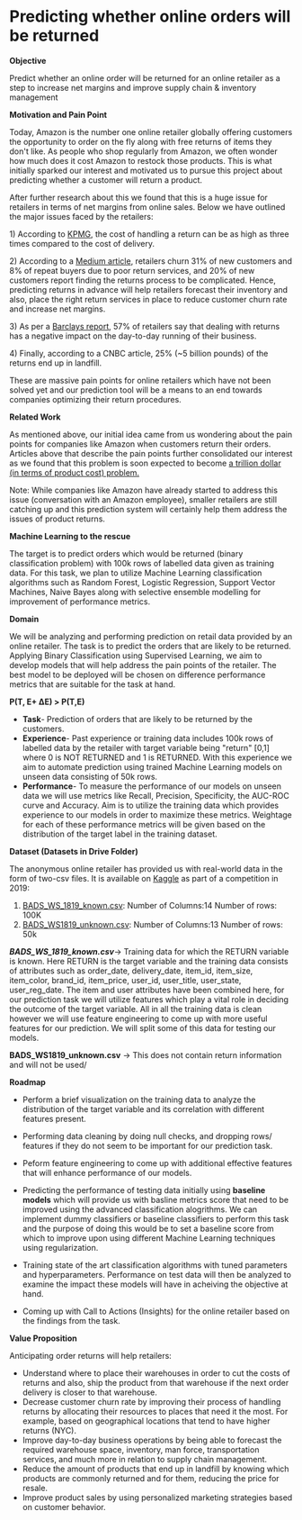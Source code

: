 # Predicting whether online orders will be returned

**Objective**

Predict whether an online order will be returned for an online retailer
as a step to increase net margins and improve supply chain & inventory
management

**Motivation and Pain Point**

Today, Amazon is the number one online retailer globally offering
customers the opportunity to order on the fly along with free returns of
items they don\'t like. As people who shop regularly from Amazon, we
often wonder how much does it cost Amazon to restock those products.
This is what initially sparked our interest and motivated us to pursue
this project about predicting whether a customer will return a product.

After further research about this we found that this is a huge issue for
retailers in terms of net margins from online sales. Below we have
outlined the major issues faced by the retailers:

1\) According to
[KPMG](https://medium.com/sizolution/the-problem-of-returning-clothes-to-online-stores-89ddf3854f5d),
the cost of handling a return can be as high as three times compared to
the cost of delivery.

2\) According to a [Medium
article](https://medium.com/sizolution/the-problem-of-returning-clothes-to-online-stores-89ddf3854f5d),
retailers churn 31% of new customers and 8% of repeat buyers due to poor
return services, and 20% of new customers report finding the returns
process to be complicated. Hence, predicting returns in advance will
help retailers forecast their inventory and also, place the right return
services in place to reduce customer churn rate and increase net
margins.

3\) As per a [Barclays report](https://home.barclaycard/press-releases/), 57% of retailers say
that dealing with returns has a negative impact on the day-to-day
running of their business.

4\) Finally, according to a CNBC article, 25% (\~5 billion pounds) of
the returns end up in landfill.

These are massive pain points for online retailers which have not been
solved yet and our prediction tool will be a means to an end towards
companies optimizing their return procedures.

**Related Work**

As mentioned above, our initial idea came from us wondering about the
pain points for companies like Amazon when customers return their
orders. Articles above that describe the pain points further
consolidated our interest as we found that this problem is soon expected
to become [a trillion dollar (in terms of product cost)
problem.](https://www.cnbc.com/2019/01/10/growing-online-sales-means-more-returns-and-trash-for-landfills.html)

Note: While companies like Amazon have already started to address this
issue (conversation with an Amazon employee), smaller retailers are
still catching up and this prediction system will certainly help them
address the issues of product returns.

**Machine Learning to the rescue**

The target is to predict orders which would be returned (binary classification problem)
with 100k rows of labelled data given as training data. For this task,
we plan to utilize Machine Learning classification algorithms such as
Random Forest, Logistic Regression, Support Vector Machines, Naive Bayes
along with selective ensemble modelling for improvement of performance
metrics.

**Domain** 

We will be analyzing and performing prediction on retail data provided by an online
retailer. The task is to predict the orders that are likely to be
returned. Applying Binary Classification using Supervised Learning, we
aim to develop models that will help address the pain points of the
retailer. The best model to be deployed will be chosen on difference
performance metrics that are suitable for the task at hand.

**P(T, E+ ΔE) \> P(T,E)**

-   **Task**- Prediction of orders that are likely to be returned by the
    customers.
-   **Experience**- Past experience or training data includes 100k rows
    of labelled data by the retailer with target variable being
    "return" [0,1] where 0 is NOT RETURNED and 1 is RETURNED. With
    this experience we aim to automate prediction using trained Machine
    Learning models on unseen data consisting of 50k rows.
-   **Performance**- To measure the performance of our models on unseen
    data we will use metrics like Recall, Precision, Specificity, the
    AUC-ROC curve and Accuracy. Aim is to utilize the training data
    which provides experience to our models in order to maximize these
    metrics. Weightage for each of these performance metrics will be
    given based on the distribution of the target label in the training
    dataset.

**Dataset (Datasets in Drive Folder)**

The anonymous online retailer has provided us with real-world data in
the form of two-csv files. It is available on
[Kaggle](https://www.kaggle.com/competitions/bads1718/overview) as part
of a competition in 2019:

1.  [BADS_WS_1819_known.csv](https://www.kaggle.com/competitions/bads1718/data):
    Number of Columns:14 Number of rows: 100K
2.  [BADS_WS1819_unknown.csv](https://www.kaggle.com/competitions/bads1718/data):
    Number of Columns:13 Number of rows: 50k

***BADS_WS_1819_known.csv***→ Training data for which the RETURN
variable is known. Here RETURN is the target variable and the training
data consists of attributes such as order_date, delivery_date, item_id,
item_size, item_color, brand_id, item_price, user_id, user_title,
user_state, user_reg_date. The item and user attributes have been
combined here, for our prediction task we will utilize features which
play a vital role in deciding the outcome of the target variable. All in
all the training data is clean however we will use feature engineering
to come up with more useful features for our prediction. We will split
some of this data for testing our models.

**BADS_WS1819_unknown.csv** → This does not contain return information
and will not be used/

**Roadmap**

-   Perform a brief visualization on the training data to analyze the
    distribution of the target variable and its correlation with
    different features present.

-   Performing data cleaning by doing null checks, and dropping rows/
    features if they do not seem to be important for our prediction
    task.

-   Peform feature engineering to come up with additional effective
    features that will enhance performance of our models.

-   Predicting the performance of testing data initially using
    **baseline models** which will provide us with basline metrics score
    that need to be improved using the advanced classification
    alogrithms. We can implement dummy classifiers or baseline
    classifiers to perform this task and the purpose of doing this would
    be to set a baseline score from which to improve upon using
    different Machine Learning techniques using regularization.

-   Training state of the art classification algorithms with tuned
    parameters and hyperparameters. Performance on test data will then
    be analyzed to examine the impact these models will have in
    acheiving the objective at hand.

-   Coming up with Call to Actions (Insights) for the online retailer
    based on the findings from the task.

**Value Proposition**

Anticipating order returns will help retailers:

-   Understand where to place their warehouses in order to cut the costs
    of returns and also, ship the product from that warehouse if the
    next order delivery is closer to that warehouse.
-   Decrease customer churn rate by improving their process of handling
    returns by allocating their resources to places that need it the
    most. For example, based on geographical locations that tend to have
    higher returns (NYC).
-   Improve day-to-day business operations by being able to forecast the
    required warehouse space, inventory, man force, transportation
    services, and much more in relation to supply chain management.
-   Reduce the amount of products that end up in landfill by knowing
    which products are commonly returned and for them, reducing the
    price for resale.
-   Improve product sales by using personalized marketing strategies
    based on customer behavior.
